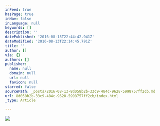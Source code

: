 ```yaml
---
inFeed: true
hasPage: true
inNav: false
inLanguage: null
keywords: []
description: ''
datePublished: '2016-08-13T22:44:42.941Z'
dateModified: '2016-08-13T22:14:45.791Z'
title: ''
author: []
via: {}
authors: []
publisher:
  name: null
  domain: null
  url: null
  favicon: null
starred: false
sourcePath: _posts/2016-08-13-8d058b2b-33c9-484c-9628-5998757ff2cb.md
url: 8d058b2b-33c9-484c-9628-5998757ff2cb/index.html
_type: Article

---
```

![](https://the-grid-user-content.s3-us-west-2.amazonaws.com/cd4ac5c5-1527-45ab-931d-df04bd90c0a9.jpg)